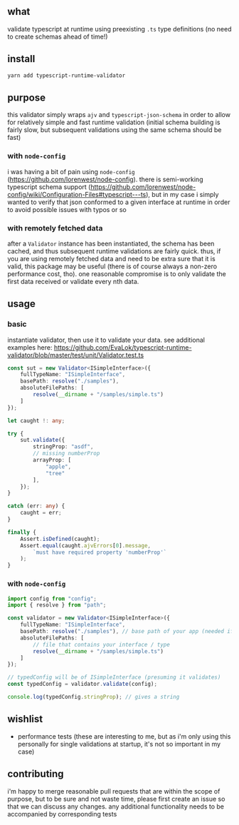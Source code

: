 ## what
validate typescript at runtime using preexisting `.ts` type definitions (no need to create schemas ahead of time!) 

## install
```bash 
yarn add typescript-runtime-validator
```

## purpose 
this validator simply wraps `ajv` and `typescript-json-schema` in order to allow for relatively simple and fast runtime validation (initial schema building is fairly slow, but subsequent validations using the same schema should be fast)

### with `node-config`
i was having a bit of pain using `node-config` (https://github.com/lorenwest/node-config). there is semi-working typescript schema support (https://github.com/lorenwest/node-config/wiki/Configuration-Files#typescript---ts), but in my case i simply wanted to verify that json conformed to a given interface at runtime in order to avoid possible issues with typos or so 

### with remotely fetched data
after a `Validator` instance has been instantiated, the schema has been cached, and thus subsequent runtime validations are fairly quick. thus, if you are using remotely fetched data and need to be extra sure that it is valid, this package may be useful (there is of course always a non-zero performance cost, tho). one reasonable compromise is to only validate the first data received or validate every nth data.

## usage

### basic
instantiate validator, then use it to validate your data. see additional examples here: https://github.com/EvaLok/typescript-runtime-validator/blob/master/test/unit/Validator.test.ts

```typescript
const sut = new Validator<ISimpleInterface>({
    fullTypeName: "ISimpleInterface",
    basePath: resolve("./samples"),
    absoluteFilePaths: [
        resolve(__dirname + "/samples/simple.ts")
    ]
});

let caught !: any;

try {
    sut.validate({
        stringProp: "asdf",
        // missing numberProp
        arrayProp: [
            "apple",
            "tree"
        ],
    });
}

catch (err: any) {
    caught = err;
}

finally {
    Assert.isDefined(caught);
    Assert.equal(caught.ajvErrors[0].message,
        `must have required property 'numberProp'`
    );
}

```

### with `node-config`

```typescript
import config from "config";
import { resolve } from "path";

const validator = new Validator<ISimpleInterface>({
    fullTypeName: "ISimpleInterface",
    basePath: resolve("./samples"), // base path of your app (needed if your type contains references to types in other files)
    absoluteFilePaths: [
        // file that contains your interface / type
        resolve(__dirname + "/samples/simple.ts")
    ]
});

// typedConfig will be of ISimpleInterface (presuming it validates)
const typedConfig = validator.validate(config);

console.log(typedConfig.stringProp); // gives a string

```

## wishlist
- performance tests (these are interesting to me, but as i'm only using this personally for single validations at startup, it's not so important in my case)

## contributing
i'm happy to merge reasonable pull requests that are within the scope of purpose, but to be sure and not waste time, please first create an issue so that we can discuss any changes. any additional functionality needs to be accompanied by corresponding tests
